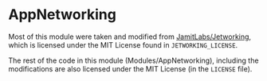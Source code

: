 # AppNetworking
Most of this module were taken and modified from [JamitLabs/Jetworking](https://github.com/JamitLabs/Jetworking), which is licensed under the MIT License found in `JETWORKING_LICENSE`.

The rest of the code in this module (Modules/AppNetworking), including the modifications are also licensed under the MIT License (in the `LICENSE` file).
